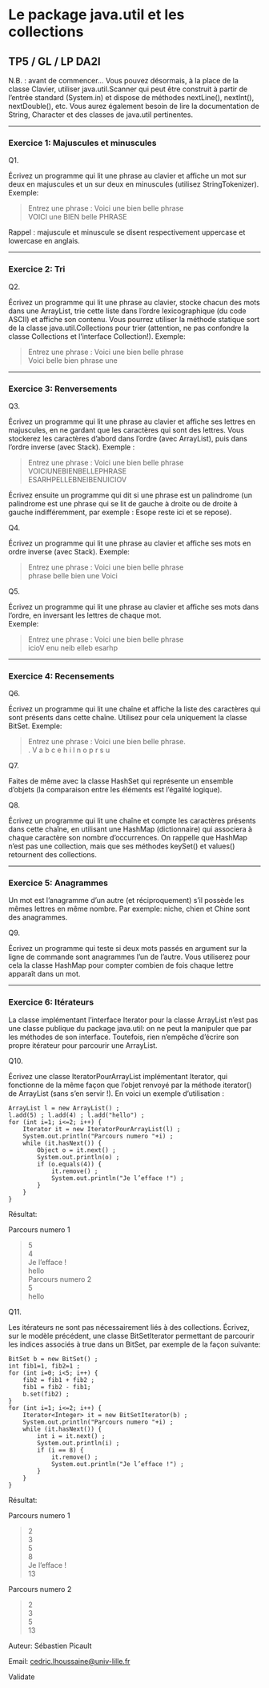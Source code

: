 
# Le package java.util et les collections  
  
## TP5 / GL / LP DA2I  

  
N.B. : avant de commencer… Vous pouvez désormais, à la place de la classe Clavier, utiliser java.util.Scanner qui peut être construit à partir de l’entrée standard (System.in) et dispose de méthodes nextLine(), nextInt(), nextDouble(), etc. Vous aurez également besoin de lire la documentation de String, Character et des classes de java.util pertinentes.  
  
----------------------------------------------
  
### Exercice 1: Majuscules et minuscules  
Q1.  
  
Écrivez un programme qui lit une phrase au clavier et affiche un mot sur deux en majuscules et un sur deux en minuscules (utilisez StringTokenizer). Exemple:  
  
> Entrez une phrase : Voici une bien belle phrase  
> VOICI une BIEN belle PHRASE  
  
Rappel : majuscule et minuscule se disent respectivement uppercase et lowercase en anglais.  
  
---------------------------------------------

### Exercice 2: Tri  

Q2.  
  
Écrivez un programme qui lit une phrase au clavier, stocke chacun des mots dans une ArrayList, trie cette liste dans l’ordre lexicographique (du code ASCII) et affiche son contenu. Vous pourrez utiliser la méthode statique sort de la classe java.util.Collections pour trier (attention, ne pas confondre la classe Collections et l’interface Collection!).  Exemple:
  
> Entrez une phrase : Voici une bien belle phrase  
> Voici belle bien phrase une  
  
---------------------------------------------
  
### Exercice 3: Renversements  
Q3.  
  
Écrivez un programme qui lit une phrase au clavier et affiche ses lettres en majuscules, en ne gardant que les caractères qui sont des lettres. Vous stockerez les caractères d’abord dans l’ordre (avec ArrayList), puis dans l’ordre inverse (avec Stack). Exemple :  
  
> Entrez une phrase : Voici une bien belle phrase  
> VOICIUNEBIENBELLEPHRASE  
> ESARHPELLEBNEIBENUICIOV  
  
Écrivez ensuite un programme qui dit si une phrase est un palindrome (un palindrome est une phrase qui se lit de gauche à droite ou de droite à gauche indifféremment, par exemple : Esope reste ici et se repose).  

Q4.  
  
Écrivez un programme qui lit une phrase au clavier et affiche ses mots en ordre inverse (avec Stack). Exemple:  
  
> Entrez une phrase : Voici une bien belle phrase  
> phrase belle bien une Voici  

  
Q5.  
  
Écrivez un programme qui lit une phrase au clavier et affiche ses mots dans l’ordre, en inversant les lettres de chaque mot.  
Exemple:  

> Entrez une phrase : Voici une bien belle phrase  
> icioV enu neib elleb esarhp  

-------------------------------------------------

### Exercice 4: Recensements  
Q6.
  
Écrivez un programme qui lit une chaîne et affiche la liste des caractères qui sont présents dans cette chaîne. Utilisez pour cela uniquement la classe BitSet. Exemple:  
  

> Entrez une phrase : Voici une bien belle phrase.<br>
> . V a b c e h i l n o p r s u<br>

  
Q7.  
  
Faites de même avec la classe HashSet qui représente un ensemble d’objets (la comparaison entre les éléments est l’égalité logique).  
  
Q8.  
  
Écrivez un programme qui lit une chaîne et compte les caractères présents dans cette chaîne, en utilisant une HashMap (dictionnaire) qui associera à chaque caractère son nombre d’occurrences. On rappelle que HashMap n’est pas une collection, mais que ses méthodes keySet() et values() retournent des collections.  

----------------------------------------
  
### Exercice 5: Anagrammes  
    
Un mot est l’anagramme d’un autre (et réciproquement) s’il possède les mêmes lettres en même nombre. Par exemple: niche, chien et Chine sont des anagrammes.  
  
Q9.  
  
Écrivez un programme qui teste si deux mots passés en argument sur la ligne de commande sont anagrammes l’un de l’autre. Vous utiliserez pour cela la classe HashMap pour compter combien de fois chaque lettre apparaît dans un mot.  
  
-----------------------------------------
  
### Exercice 6: Itérateurs  
  
La classe implémentant l’interface Iterator pour la classe ArrayList n’est pas une classe publique du package java.util: on ne peut la manipuler que par les méthodes de son interface. Toutefois, rien n’empêche d’écrire son propre itérateur pour parcourir une ArrayList.  
  
Q10.  
  
Écrivez une classe IteratorPourArrayList implémentant Iterator, qui fonctionne de la même façon que l’objet renvoyé par la méthode iterator() de ArrayList (sans s’en servir !). En voici un exemple d’utilisation :  

```
ArrayList l = new ArrayList() ;
l.add(5) ; l.add(4) ; l.add("hello") ;
for (int i=1; i<=2; i++) {
    Iterator it = new IteratorPourArrayList(l) ;
    System.out.println("Parcours numero "+i) ;
    while (it.hasNext()) {
        Object o = it.next() ;
        System.out.println(o) ;
        if (o.equals(4)) {
            it.remove() ;
            System.out.println("Je l’efface !") ;
        }
    }
}
```
Résultat:  
  
Parcours numero 1  

> 5  
> 4  
> Je l’efface !  
> hello  
> Parcours numero 2  
> 5  
> hello  
  
Q11.  
  
Les itérateurs ne sont pas nécessairement liés à des collections. Écrivez, sur le modèle précédent, une classe BitSetIterator permettant de parcourir les indices associés à true dans un BitSet, par exemple de la façon suivante:  

```
BitSet b = new BitSet() ;
int fib1=1, fib2=1 ;
for (int i=0; i<5; i++) {
    fib2 = fib1 + fib2 ;
    fib1 = fib2 - fib1;
    b.set(fib2) ;
}
for (int i=1; i<=2; i++) {
    Iterator<Integer> it = new BitSetIterator(b) ;
    System.out.println("Parcours numero "+i) ;
    while (it.hasNext()) {
        int i = it.next() ;
        System.out.println(i) ;
        if (i == 8) {
            it.remove() ;
            System.out.println("Je l’efface !") ;
        }
    }
}
```
  

Résultat:  
  
Parcours numero 1  

> 2  
> 3  
> 5  
> 8  
> Je l’efface !  
> 13  

Parcours numero 2  

> 2  
> 3  
> 5  
> 13  
  
Auteur: Sébastien Picault

Email: cedric.lhoussaine@univ-lille.fr

Validate

